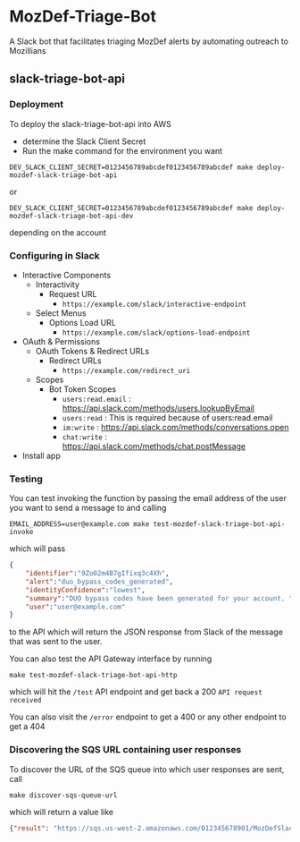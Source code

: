 # MozDef-Triage-Bot
A Slack bot that facilitates triaging MozDef alerts by automating outreach to Mozillians

## slack-triage-bot-api

### Deployment

To deploy the slack-triage-bot-api into AWS
* determine the Slack Client Secret
* Run the make command for the environment you want

```shell script
DEV_SLACK_CLIENT_SECRET=0123456789abcdef0123456789abcdef make deploy-mozdef-slack-triage-bot-api
```

or

```shell script
DEV_SLACK_CLIENT_SECRET=0123456789abcdef0123456789abcdef make deploy-mozdef-slack-triage-bot-api-dev
```

depending on the account

### Configuring in Slack

* Interactive Components
  * Interactivity
    * Request URL
      * `https://example.com/slack/interactive-endpoint`
  * Select Menus
    * Options Load URL
      * `https://example.com/slack/options-load-endpoint`
* OAuth & Permissions
  * OAuth Tokens & Redirect URLs
    * Redirect URLs
      * `https://example.com/redirect_uri`
  * Scopes
    * Bot Token Scopes
      * `users:read.email` : https://api.slack.com/methods/users.lookupByEmail
      * `users:read` : This is required because of users:read.email
      * `im:write` : https://api.slack.com/methods/conversations.open
      * `chat:write` : https://api.slack.com/methods/chat.postMessage
* Install app

### Testing

You can test invoking the function by passing the email address of the user
you want to send a message to and calling

```shell script
EMAIL_ADDRESS=user@example.com make test-mozdef-slack-triage-bot-api-invoke
```

which will pass

```json
{
    "identifier":"9Zo02m4B7gIfixq3c4Xh",
    "alert":"duo_bypass_codes_generated",
    "identityConfidence":"lowest",
    "summary":"DUO bypass codes have been generated for your account. ",
    "user":"user@example.com"
}
```

to the API which will return the JSON response from Slack of the message that
was sent to the user.

You can also test the API Gateway interface by running

```shell script
make test-mozdef-slack-triage-bot-api-http
```

which will hit the `/test` API endpoint and get back a 200 `API request received`

You can also visit the `/error` endpoint to get a 400 or any other endpoint to get a 404

### Discovering the SQS URL containing user responses

To discover the URL of the SQS queue into which user responses are sent, call

```shell script
make discover-sqs-queue-url 
```

which will return a value like

```json
{"result": "https://sqs.us-west-2.amazonaws.com/012345678901/MozDefSlackTraigeBotAPI-SlackTriageBotMozDefQueue-ABCDEFGHIJKL"}
```